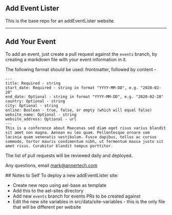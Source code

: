 ## Add Event Lister

This is the base repo for an addEventLister website.

---

## <a name="add-your-event">Add Your Event</a>

To add an event, just create a pull request against the `events` branch, by creating a markdown file with your event information in it.

The following format should be used: frontmatter, followed by content -

```
---
title: Required - string
start_date: Required - string in format "YYYY-MM-DD", e.g. "2020-02-28"
end_date: Optional - string in format "YYYY-MM-DD", e.g. "2020-02-28"
country: Optional - string
city: Optional - string
online: Boolean - true, false, or empty (which will equal false)
website_name: Optional - string
website_address: Optional - url
---
This is a conference about Maecenas sed diam eget risus varius blandit sit amet non magna. Aenean eu leo quam. Pellentesque ornare sem lacinia quam venenatis vestibulum. Fusce dapibus, tellus ac cursus commodo, tortor mauris condimentum nibh, ut fermentum massa justo sit amet risus. Curabitur blandit tempus porttitor.

```

The list of pull requests will be reviewed daily and deployed.

Any questions, email mark@annertech.com

## Notes to Self
To deploy a new addEventLister site:
- Create new repo using ael-base as template
- Add this to the ael-sites directory
- Add new `events` branch for events PRs to be created against
- Edit the new site variables in src/data/site-variables - this is the only file that will be different per website